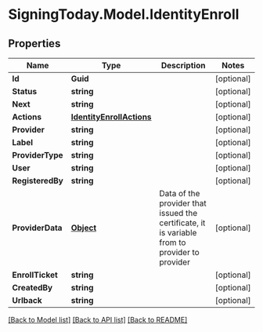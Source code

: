 
# SigningToday.Model.IdentityEnroll

## Properties

Name | Type | Description | Notes
------------ | ------------- | ------------- | -------------
**Id** | **Guid** |  | [optional] 
**Status** | **string** |  | [optional] 
**Next** | **string** |  | [optional] 
**Actions** | [**IdentityEnrollActions**](IdentityEnrollActions.md) |  | [optional] 
**Provider** | **string** |  | [optional] 
**Label** | **string** |  | [optional] 
**ProviderType** | **string** |  | [optional] 
**User** | **string** |  | [optional] 
**RegisteredBy** | **string** |  | [optional] 
**ProviderData** | [**Object**](.md) | Data of the provider that issued the certificate, it is variable from to provider to provider | [optional] 
**EnrollTicket** | **string** |  | [optional] 
**CreatedBy** | **string** |  | [optional] 
**Urlback** | **string** |  | [optional] 

[[Back to Model list]](../README.md#documentation-for-models)
[[Back to API list]](../README.md#documentation-for-api-endpoints)
[[Back to README]](../README.md)

